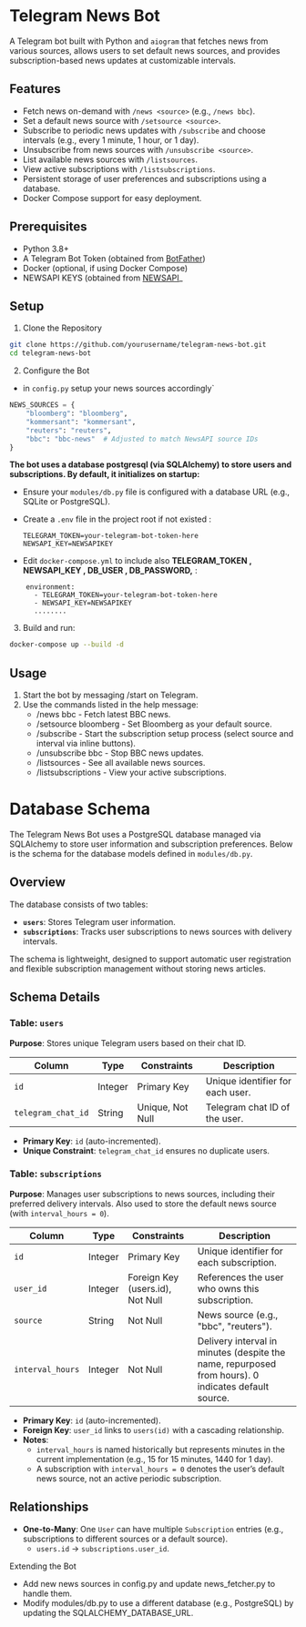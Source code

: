 # Telegram News Bot

A Telegram bot built with Python and `aiogram` that fetches news from various sources, allows users to set default news sources, and provides subscription-based news updates at customizable intervals.

## Features

- Fetch news on-demand with `/news <source>` (e.g., `/news bbc`).
- Set a default news source with `/setsource <source>`.
- Subscribe to periodic news updates with `/subscribe` and choose intervals (e.g., every 1 minute, 1 hour, or 1 day).
- Unsubscribe from news sources with `/unsubscribe <source>`.
- List available news sources with `/listsources`.
- View active subscriptions with `/listsubscriptions`.
- Persistent storage of user preferences and subscriptions using a database.
- Docker Compose support for easy deployment.

## Prerequisites

- Python 3.8+
- A Telegram Bot Token (obtained from [BotFather](https://t.me/BotFather))
- Docker (optional, if using Docker Compose)
- NEWSAPI KEYS (obtained from [NEWSAPI](https://newsapi.org/)_


## Setup

1. Clone the Repository

```bash
git clone https://github.com/yourusername/telegram-news-bot.git
cd telegram-news-bot
```

2. Configure the Bot

- in `config.py` setup your news sources accordingly`
```python
NEWS_SOURCES = {
    "bloomberg": "bloomberg",
    "kommersant": "kommersant",
    "reuters": "reuters",
    "bbc": "bbc-news"  # Adjusted to match NewsAPI source IDs
}
```

**The bot uses a database postgresql (via SQLAlchemy) to store users and subscriptions. By default, it initializes on startup:**

- Ensure your `modules/db.py` file is configured with a database URL (e.g., SQLite or PostgreSQL).

- Create a `.env` file in the project root if not existed :

  ```text
  TELEGRAM_TOKEN=your-telegram-bot-token-here
  NEWSAPI_KEY=NEWSAPIKEY
  ```
- Edit `docker-compose.yml` to include also **TELEGRAM_TOKEN , NEWSAPI_KEY , DB_USER , DB_PASSWORD,** :
```text
    environment:
      - TELEGRAM_TOKEN=your-telegram-bot-token-here
      - NEWSAPI_KEY=NEWSAPIKEY
      ........

```

3. Build and run:
  ```bash
  docker-compose up --build -d
  ```

## Usage

1. Start the bot by messaging /start on Telegram.
2. Use the commands listed in the help message:
   - /news bbc - Fetch latest BBC news.
   - /setsource bloomberg - Set Bloomberg as your default source.
   - /subscribe - Start the subscription setup process (select source and interval via inline buttons).
   - /unsubscribe bbc - Stop BBC news updates.
   - /listsources - See all available news sources.
   - /listsubscriptions - View your active subscriptions.


# Database Schema

The Telegram News Bot uses a PostgreSQL database managed via SQLAlchemy to store user information and subscription preferences. Below is the schema for the database models defined in `modules/db.py`.

## Overview

The database consists of two tables:
- **`users`**: Stores Telegram user information.
- **`subscriptions`**: Tracks user subscriptions to news sources with delivery intervals.

The schema is lightweight, designed to support automatic user registration and flexible subscription management without storing news articles.

## Schema Details

### Table: `users`

**Purpose**: Stores unique Telegram users based on their chat ID.

| Column            | Type      | Constraints         | Description                          |
|-------------------|-----------|---------------------|--------------------------------------|
| `id`             | Integer   | Primary Key         | Unique identifier for each user.     |
| `telegram_chat_id` | String    | Unique, Not Null    | Telegram chat ID of the user.        |

- **Primary Key**: `id` (auto-incremented).
- **Unique Constraint**: `telegram_chat_id` ensures no duplicate users.

### Table: `subscriptions`

**Purpose**: Manages user subscriptions to news sources, including their preferred delivery intervals. Also used to store the default news source (with `interval_hours = 0`).

| Column          | Type      | Constraints         | Description                          |
|-----------------|-----------|---------------------|--------------------------------------|
| `id`           | Integer   | Primary Key         | Unique identifier for each subscription. |
| `user_id`      | Integer   | Foreign Key (users.id), Not Null | References the user who owns this subscription. |
| `source`       | String    | Not Null            | News source (e.g., "bbc", "reuters"). |
| `interval_hours` | Integer   | Not Null            | Delivery interval in minutes (despite the name, repurposed from hours). 0 indicates default source. |

- **Primary Key**: `id` (auto-incremented).
- **Foreign Key**: `user_id` links to `users(id)` with a cascading relationship.
- **Notes**:
  - `interval_hours` is named historically but represents minutes in the current implementation (e.g., 15 for 15 minutes, 1440 for 1 day).
  - A subscription with `interval_hours = 0` denotes the user’s default news source, not an active periodic subscription.

## Relationships

- **One-to-Many**: One `User` can have multiple `Subscription` entries (e.g., subscriptions to different sources or a default source).
  - `users.id` → `subscriptions.user_id`.


Extending the Bot

- Add new news sources in config.py and update news_fetcher.py to handle them.
- Modify modules/db.py to use a different database (e.g., PostgreSQL) by updating the SQLALCHEMY_DATABASE_URL.

